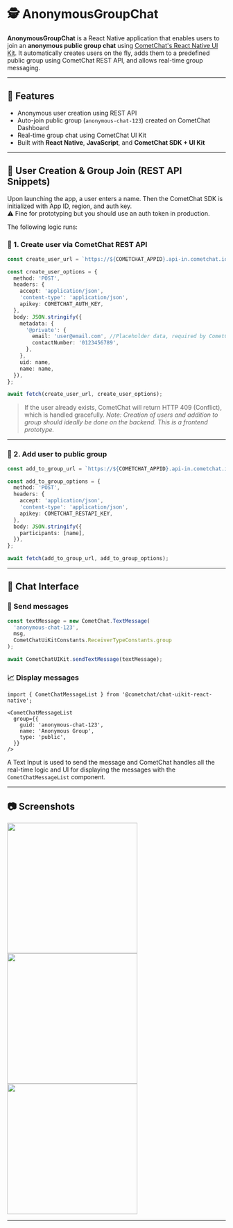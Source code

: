 # 🕵️ AnonymousGroupChat

**AnonymousGroupChat** is a React Native application that enables users to join an **anonymous public group chat** using [CometChat's React Native UI Kit](https://www.cometchat.com/tutorials). It automatically creates users on the fly, adds them to a predefined public group using CometChat REST API, and allows real-time group messaging.

---

## 🚀 Features

* Anonymous user creation using REST API
* Auto-join public group (`anonymous-chat-123`) created on CometChat Dashboard
* Real-time group chat using CometChat UI Kit
* Built with **React Native**, **JavaScript**, and **CometChat SDK + UI Kit**

---

## 🔐 User Creation & Group Join (REST API Snippets)

Upon launching the app, a user enters a name. Then the CometChat SDK is initialized with App ID, region, and auth key.
<br/>
⚠️ Fine for prototyping but you should use an auth token in production.

The following logic runs:

### 📌 1. Create user via CometChat REST API

```ts
const create_user_url = `https://${COMETCHAT_APPID}.api-in.cometchat.io/v3/users`;

const create_user_options = {
  method: 'POST',
  headers: {
    accept: 'application/json',
    'content-type': 'application/json',
    apikey: COMETCHAT_AUTH_KEY,
  },
  body: JSON.stringify({
    metadata: {
      '@private': {
        email: 'user@email.com', //Placeholder data, required by CometChat
        contactNumber: '0123456789',
      },
    },
    uid: name,
    name: name,
  }),
};

await fetch(create_user_url, create_user_options);
```

> If the user already exists, CometChat will return HTTP 409 (Conflict), which is handled gracefully.
> *Note: Creation of users and addition to group should ideally be done on the backend. This is a frontend prototype.*

---

### 👥 2. Add user to public group

```ts
const add_to_group_url = `https://${COMETCHAT_APPID}.api-in.cometchat.io/v3/groups/anonymous-chat-123/members`;

const add_to_group_options = {
  method: 'POST',
  headers: {
    accept: 'application/json',
    'content-type': 'application/json',
    apikey: COMETCHAT_RESTAPI_KEY,
  },
  body: JSON.stringify({
    participants: [name],
  }),
};

await fetch(add_to_group_url, add_to_group_options);
```

---

## 💬 Chat Interface

### 📨 Send messages

```ts
const textMessage = new CometChat.TextMessage(
  'anonymous-chat-123',
  msg,
  CometChatUiKitConstants.ReceiverTypeConstants.group
);

await CometChatUIKit.sendTextMessage(textMessage);
```

### 📈 Display messages

```tsx
import { CometChatMessageList } from '@cometchat/chat-uikit-react-native';

<CometChatMessageList
  group={{
    guid: 'anonymous-chat-123',
    name: 'Anonymous Group',
    type: 'public',
  }}
/>
```

A Text Input is used to send the message and CometChat handles all the real-time logic and UI for displaying the messages with the `CometChatMessageList` component.

---

## 📷 Screenshots

<img src="https://github.com/user-attachments/assets/e587827d-482b-4d45-b538-0c8c5f35fb4c" width="300">
<img src="https://github.com/user-attachments/assets/e3fdb621-0a25-45ba-94ea-1efdc23f4ce6" width="300">
<img src="https://github.com/user-attachments/assets/9a4ebd67-4b8b-43b1-b0e7-2c2e3df66519" width="300">


---

